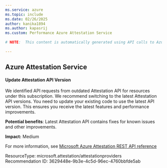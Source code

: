 ```yaml
---
ms.service: azure
ms.topic: include
ms.date: 02/26/2025
author: kanika1894
ms.author: kapasrij
ms.custom: Performance Azure Attestation Service
  
# NOTE:  This content is automatically generated using API calls to Azure. Any edits made on these files will be overwritten in the next run of the script. 
  
---
```

  
## Azure Attestation Service  
  
<!--3629448e-9b3e-4c5d-96ec-4760bbfde5ab_begin-->

#### Update Attestation API Version  
  
We identified API requests from outdated Attestation API for resources under this subscription. We recommend switching to the latest Attestation API versions. You need to update your existing code to use the latest API version. This ensures you receive the latest features and performance improvements.  
  
**Potential benefits**: Latest Attestation API contains fixes for known issues and other improvements.  

**Impact:** Medium
  
For more information, see [Microsoft Azure Attestation REST API reference](/rest/api/attestation)  

ResourceType: microsoft.attestation/attestationproviders  
Recommendation ID: 3629448e-9b3e-4c5d-96ec-4760bbfde5ab  


<!--3629448e-9b3e-4c5d-96ec-4760bbfde5ab_end-->

<!--articleBody-->
